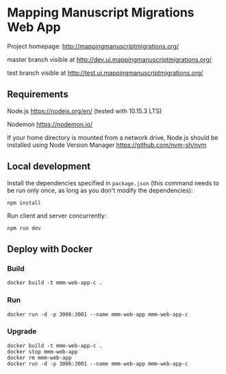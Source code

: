 # Mapping Manuscript Migrations Web App

Project homepage: http://mappingmanuscriptmigrations.org/

master branch visible at http://dev.ui.mappingmanuscriptmigrations.org/

test branch visible at http://test.ui.mappingmanuscriptmigrations.org/

## Requirements

Node.js https://nodejs.org/en/ (tested with 10.15.3 LTS)

Nodemon https://nodemon.io/

If your home directory is mounted from a network drive, Node.js should
be installed using Node Version Manager https://github.com/nvm-sh/nvm  

## Local development

Install the dependencies specified in `package.json` (this command needs to be run only once,
  as long as you don't modify the dependencies):

`npm install`

Run client and server concurrently:

`npm run dev`

## Deploy with Docker

### Build
 `docker build -t mmm-web-app-c .`

### Run
 `docker run -d -p 3006:3001 --name mmm-web-app mmm-web-app-c`

### Upgrade
```
docker build -t mmm-web-app-c .
docker stop mmm-web-app
docker rm mmm-web-app
docker run -d -p 3006:3001 --name mmm-web-app mmm-web-app-c
```
